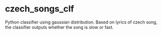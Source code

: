# czech_songs_clf

Python classifier using gaussian distribution. Based on lyrics of czech song, the classifier outputs whether the song is slow or fast. 
